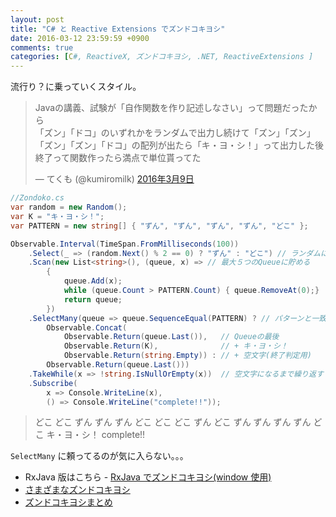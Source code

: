 ```yaml
---
layout: post
title: "C# と Reactive Extensions でズンドコキヨシ"
date: 2016-03-12 23:59:59 +0900
comments: true
categories: [C#, ReactiveX, ズンドコキヨシ, .NET, ReactiveExtensions ]
---
```


流行り？に乗っていくスタイル。
<!--more-->

<blockquote class="twitter-tweet" data-lang="ja"><p lang="ja" dir="ltr">Javaの講義、試験が「自作関数を作り記述しなさい」って問題だったから<br>「ズン」「ドコ」のいずれかをランダムで出力し続けて「ズン」「ズン」「ズン」「ズン」「ドコ」の配列が出たら「キ・ヨ・シ！」って出力した後終了って関数作ったら満点で単位貰ってた</p>&mdash; てくも (@kumiromilk) <a href="https://twitter.com/kumiromilk/status/707437861881180160">2016年3月9日</a></blockquote>
<script async src="//platform.twitter.com/widgets.js" charset="utf-8"></script>

```csharp
//Zondoko.cs
var random = new Random();
var K = "キ・ヨ・シ！";
var PATTERN = new string[] { "ずん", "ずん", "ずん", "ずん", "どこ" };

Observable.Interval(TimeSpan.FromMilliseconds(100))
    .Select(_ => (random.Next() % 2 == 0) ? "ずん" : "どこ") // ランダムに ずんorどこ
    .Scan(new List<string>(), (queue, x) => // 最大５つのQueueに貯める
        {
            queue.Add(x);
            while (queue.Count > PATTERN.Count) { queue.RemoveAt(0);}
            return queue;
        })
    .SelectMany(queue => queue.SequenceEqual(PATTERN) ? // パターンと一致したら…
        Observable.Concat(
            Observable.Return(queue.Last()),   // Queueの最後
            Observable.Return(K),              // + キ・ヨ・シ！
            Observable.Return(string.Empty)) : // + 空文字(終了判定用)
        Observable.Return(queue.Last()))
    .TakeWhile(x => !string.IsNullOrEmpty(x))  // 空文字になるまで繰り返す
    .Subscribe(
        x => Console.WriteLine(x),
        () => Console.WriteLine("complete!!"));
```

>どこ
どこ
ずん
ずん
ずん
どこ
どこ
どこ
ずん
どこ
ずん
ずん
ずん
ずん
どこ
キ・ヨ・シ！
complete!!

``SelectMany`` に頼ってるのが気に入らない。。。

* RxJava 版はこちら - [RxJava でズンドコキヨシ(window 使用)](http://qiita.com/amay077/items/2c8575753e37fcc94f87)
* [さまざまなズンドコキヨシ](http://qiita.com/B73W56H84/items/519e27a1aed5e6d5304f#%E3%81%82%E3%82%8F%E3%81%9B%E3%81%A6%E8%AA%AD%E3%81%BF%E3%81%9F%E3%81%84)
* [ズンドコキヨシまとめ](http://qiita.com/shunsugai@github/items/971a15461de29563bf90)
